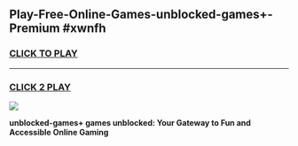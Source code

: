 
## Play-Free-Online-Games-unblocked-games+-Premium #xwnfh
<h3>
<a href="https://premium.freeplayer.one?title=unblocked-games+&ref=8M">CLICK TO PLAY</a></h3>
<hr>

<h3>
<a href="https://premium.freeplayer.one?title=unblocked-games+&ref=8M">CLICK 2 PLAY</a>
  
</h3>

<a href="https://premium.freeplayer.one?title=unblocked-games+&ref=8M"><img src="https://clearcache.store/games.png"></a>


**unblocked-games+ games unblocked: Your Gateway to Fun and Accessible Online Gaming**
